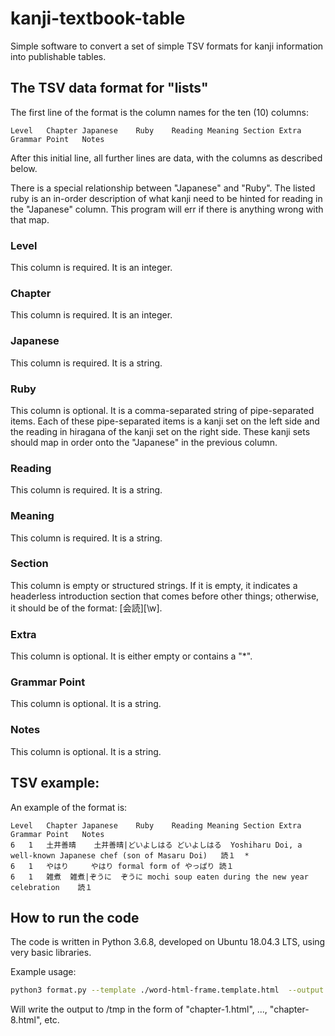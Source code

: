 # kanji-textbook-table

Simple software to convert a set of simple TSV formats for kanji
information into publishable tables.


## The TSV data format for "lists"

The first line of the format is the column names for the ten (10) columns:

```tsv
Level	Chapter	Japanese	Ruby	Reading	Meaning	Section	Extra	Grammar Point	Notes
```

After this initial line, all further lines are data, with the columns as described below.

There is a special relationship between "Japanese" and "Ruby". The
listed ruby is an in-order description of what kanji need to be hinted
for reading in the "Japanese" column. This program will err if there
is anything wrong with that map.

### Level

This column is required. It is an integer.

### Chapter

This column is required. It is an integer.

### Japanese

This column is required. It is a string.

### Ruby

This column is optional. It is a comma-separated string of
pipe-separated items. Each of these pipe-separated items is a kanji
set on the left side and the reading in hiragana of the kanji set on
the right side. These kanji sets should map in order onto the
"Japanese" in the previous column.

### Reading

This column is required. It is a string.

### Meaning

This column is required. It is a string.

### Section

This column is empty or structured strings. If it is empty, it
indicates a headerless introduction section that comes before other
things; otherwise, it should be of the format: \[会読\]\[\\w\].

### Extra

This column is optional. It is either empty or contains a "*".

### Grammar Point

This column is optional. It is a string.

### Notes

This column is optional. It is a string.

## TSV example:

An example of the format is:

```tsv
Level	Chapter	Japanese	Ruby	Reading	Meaning	Section	Extra	Grammar Point	Notes
6	1	土井善晴	土井善晴|どいよしはる	どいよしはる	Yoshiharu Doi, a well-known Japanese chef (son of Masaru Doi)	読１	*
6	1	やはり		やはり	formal form of やっぱり	読１
6	1	雑煮	雑煮|ぞうに	ぞうに	mochi soup eaten during the new year celebration	読１
```

## How to run the code

The code is written in Python 3.6.8, developed on Ubuntu 18.04.3 LTS,
using very basic libraries.

Example usage:

```bash
python3 format.py --template ./word-html-frame.template.html  --output /tmp/chapter --tsv ~/tmp/kanji-list.tsv
```

Will write the output to /tmp in the form of "chapter-1.html", ...,
"chapter-8.html", etc.
